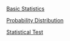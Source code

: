 [Basic Statistics](https://github.com/yangshiteng/StatQuest-Study-Notes/blob/main/Notes/Statistics.md)

[Probability Distribution](https://github.com/yangshiteng/StatQuest-Study-Notes/blob/main/Notes/Probability.md)

[Statistical Test](https://github.com/yangshiteng/StatQuest-Study-Notes/blob/main/Notes/Statistical%20Test.md)
